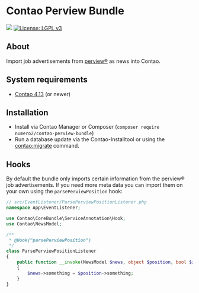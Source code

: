 Contao Perview Bundle
=======================

[![](https://img.shields.io/packagist/v/numero2/contao-perview-bundle.svg?style=flat-square)](https://packagist.org/packages/numero2/contao-perview-bundle) [![License: LGPL v3](https://img.shields.io/badge/License-LGPL%20v3-blue.svg?style=flat-square)](http://www.gnu.org/licenses/lgpl-3.0)

About
--

Import job advertisements from [perview®](https://perview.de/) as news into Contao.

System requirements
--

* [Contao 4.13](https://github.com/contao/contao) (or newer)

Installation
--

* Install via Contao Manager or Composer (`composer require numero2/contao-perview-bundle`)
* Run a database update via the Contao-Installtool or using the [contao:migrate](https://docs.contao.org/dev/reference/commands/) command.

Hooks
--

By default the bundle only imports certain information from the perview® job advertisements. If you need more meta data you can import them on your own using the `parsePerviewPosition` hook:

```php
// src/EventListener/ParsePerviewPositionListener.php
namespace App\EventListener;

use Contao\CoreBundle\ServiceAnnotation\Hook;
use Contao\NewsModel;

/**
 * @Hook("parsePerviewPosition")
 */
class ParsePerviewPositionListener
{
    public function __invoke(NewsModel $news, object $position, bool $isUpdate): void
    {
        $news->something = $position->something;
    }
}
```